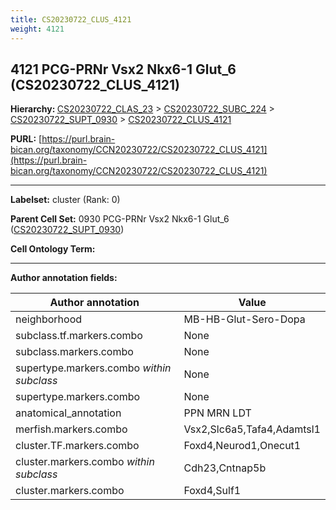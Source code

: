 ```yaml
---
title: CS20230722_CLUS_4121
weight: 4121
---
```

## 4121 PCG-PRNr Vsx2 Nkx6-1 Glut_6 (CS20230722_CLUS_4121)
<b>Hierarchy: </b>
[CS20230722_CLAS_23](../CS20230722_CLAS_23) >
[CS20230722_SUBC_224](../CS20230722_SUBC_224) >
[CS20230722_SUPT_0930](../CS20230722_SUPT_0930) >
[CS20230722_CLUS_4121](../CS20230722_CLUS_4121)

**PURL:** [https://purl.brain-bican.org/taxonomy/CCN20230722/CS20230722_CLUS_4121](https://purl.brain-bican.org/taxonomy/CCN20230722/CS20230722_CLUS_4121)

---


**Labelset:** cluster (Rank: 0)

**Parent Cell Set:** 0930 PCG-PRNr Vsx2 Nkx6-1 Glut_6 ([CS20230722_SUPT_0930](../CS20230722_SUPT_0930))



**Cell Ontology Term:** 

[MARKER GENES.]: #


---

[TRANSFERRED ANNOTATIONS.]: #


[AUTHOR ANNOTATION FIELDS.]: #


**Author annotation fields:**

| Author annotation | Value |
|-------------------|-------|
|neighborhood|MB-HB-Glut-Sero-Dopa|
|subclass.tf.markers.combo|None|
|subclass.markers.combo|None|
|supertype.markers.combo _within subclass_|None|
|supertype.markers.combo|None|
|anatomical_annotation|PPN MRN LDT|
|merfish.markers.combo|Vsx2,Slc6a5,Tafa4,Adamtsl1|
|cluster.TF.markers.combo|Foxd4,Neurod1,Onecut1|
|cluster.markers.combo _within subclass_|Cdh23,Cntnap5b|
|cluster.markers.combo|Foxd4,Sulf1|
